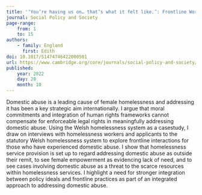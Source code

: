 ```yaml
---
title: '‘You’re having us on… that’s what it felt like.’: Frontline Workers Navigating the Introduction of Moral Commitments to Domestic Abuse Support within a Statutory Homelessness System'
journal: Social Policy and Society
page-range:
    from: 1
    to: 15
authors:
    - family: England
      first: Edith
doi: 10.1017/S1474746422000501
url: https://www.cambridge.org/core/journals/social-policy-and-society/article/youre-having-us-on-thats-what-it-felt-like-frontline-workers-navigating-the-introduction-of-moral-commitments-to-domestic-abuse-support-within-a-statutory-homelessness-system/B04A6E6A4B96C6306C3E58EFDB50527C
published:
    year: 2022
    day: 20
    month: 10
---
```

Domestic abuse is a leading cause of female homelessness and addressing it has
been a key strategic aim internationally. I argue that moral commitments and
integration of human rights frameworks cannot compensate for enforceable legal
rights in meaningfully addressing domestic abuse. Using the Welsh homelessness
system as a casestudy, I draw on interviews with homelessness workers and
applicants to the statutory Welsh homelessness system to explore frontline
interactions for those who have experienced domestic abuse. I show that
homelessness service provision is set up to regard addressing domestic abuse as
outside their remit, to see female empowerment as evidencing lack of need, and
to see cases involving domestic abuse as a threat to the scarce resources
within homelessness services. I highlight a need for stronger integration
between policy ideals and frontline practices as part of an integrated approach
to addressing domestic abuse.